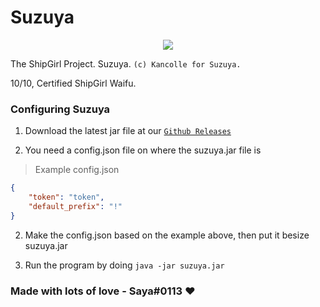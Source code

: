 # Suzuya
<p align="center">
  <img src="https://vignette.wikia.nocookie.net/kancolle/images/4/4f/Suzuya_Carrier_Kai_Ni_Winter_2018_Event_Full.png/revision/latest">
</p>

The ShipGirl Project. Suzuya. ``(c) Kancolle for Suzuya.``

10/10, Certified ShipGirl Waifu.

### Configuring Suzuya
1. Download the latest jar file at our [`Github Releases`](https://github.com/Deivu/Suzuya/releases)

2. You need a config.json file on where the suzuya.jar file is

> Example config.json
```json
{
    "token": "token",
    "default_prefix": "!"
}
```
2. Make the config.json based on the example above, then put it besize suzuya.jar

3. Run the program by doing `java -jar suzuya.jar`

### Made with lots of love - Saya#0113 ❤